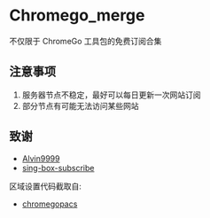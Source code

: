 # Chromego_merge

不仅限于 ChromeGo 工具包的免费订阅合集

## 注意事项

1. 服务器节点不稳定，最好可以每日更新一次网站订阅
2. 部分节点有可能无法访问某些网站
   
## 致谢

- [Alvin9999](https://github.com/Alvin9999/pac2/tree/master)
- [sing-box-subscribe](https://github.com/Toperlock/sing-box-subscribe)

区域设置代码截取自:

- [chromegopacs](https://github.com/markbang/chromegopacs)
